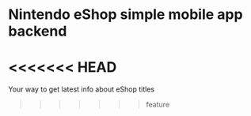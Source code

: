 # Nintendo eShop simple mobile app backend

<<<<<<< HEAD
=======
Your way to get latest info about eShop titles
>>>>>>> feature
